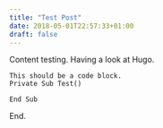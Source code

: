 ```yaml
---
title: "Test Post"
date: 2018-05-01T22:57:33+01:00
draft: false
---
```


Content testing. Having a look at Hugo.

```
This should be a code block.
Private Sub Test()

End Sub
```

End.
